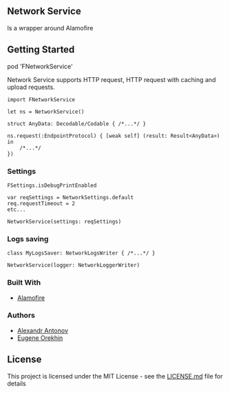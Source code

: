 ## Network Service

Is a wrapper around Alamofire


## Getting Started

pod 'FNetworkService'

Network Service supports HTTP request, HTTP request with caching and upload requests.

```
import FNetworkService

let ns = NetworkService()

struct AnyData: Decodable/Codable { /*...*/ }

ns.request(:EndpointProtocol) { [weak self] (result: Result<AnyData>) in
    /*...*/ 
})

```

### Settings

```
FSettings.isDebugPrintEnabled

```

```
var reqSettings = NetworkSettings.default
req.requestTimeout = 2
etc...

NetworkService(settings: reqSettings)

```

### Logs saving

```
class MyLogsSaver: NetworkLogsWriter { /*...*/ } 

NetworkService(logger: NetworkLoggerWriter)

```

### Built With

* [Alamofire](https://github.com/Alamofire/Alamofire)


### Authors

* [Alexandr Antonov](https://github.com/nitrey)
* [Eugene Orekhin](https://github.com/ffs14k)


## License

This project is licensed under the MIT License - see the [LICENSE.md](LICENSE.md) file for details

